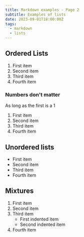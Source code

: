 ```yaml
---
title: Markdown examples - Page 2
subtitle: Examples of lists
date: 2023-09-01T18:00:00Z
tags:
  - markdown
  - lists
---
```


## Ordered Lists

1. First item
2. Second item
3. Third item
4. Fourth item

### Numbers don't matter

As long as the first is a 1

1. First item
9. Second item
1. Third item
9. Fourth item


## Unordered lists

- First item
- Second item
- Third item
- Fourth item

## Mixtures

1. First item
2. Second item
3. Third item
    - First indented item
    - Second indented item
4. Fourth item

